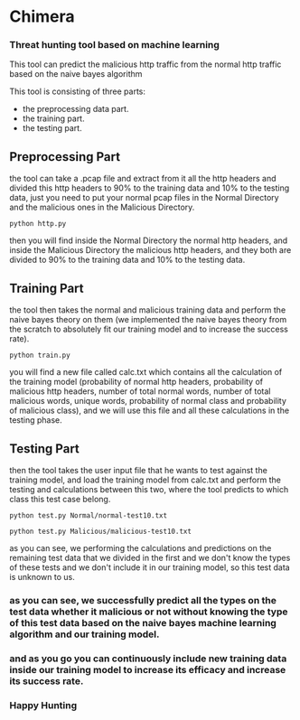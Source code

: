 # Chimera
### Threat hunting tool based on machine learning

This tool can predict the malicious http traffic from the normal http traffic based on the naive bayes algorithm

This tool is consisting of three parts:
  - the preprocessing data part.
  - the training part.
  - the testing part.
  
## Preprocessing Part
the tool can take a .pcap file and extract from it all the http headers and divided this http headers to 90% to the training data and 10% to the testing data, just you need to put your normal pcap files in the Normal Directory and the malicious ones in the Malicious Directory.

```
python http.py
```

then you will find inside the Normal Directory the normal http headers, and inside the Malicious Directory the malicious http headers, and they both are divided to 90% to the training data and 10% to the testing data.

## Training Part
the tool then takes the normal and malicious training data and perform the naive bayes theory on them (we implemented the naive bayes theory from the scratch to absolutely fit our training model and to increase the success rate).

```
python train.py
```

you will find a new file called calc.txt which contains all the calculation of the training model (probability of normal http headers, probability of malicious http headers, number of total normal words, number of total malicious words, unique words, probability of normal class and probability of malicious class), and we will use this file and all these calculations in the testing phase.

## Testing Part
then the tool takes the user input file that he wants to test against the training model, and load the training model from calc.txt and perform the testing and calculations between this two, where the tool predicts to which class this test case belong.

```
python test.py Normal/normal-test10.txt
```

```
python test.py Malicious/malicious-test10.txt
```

as you can see, we performing the calculations and predictions on the remaining test data that we divided in the first and we don't know the types of these tests and we don't include it in our training model, so this test data is unknown to us.

### as you can see, we successfully predict all the types on the test data whether it malicious or not without knowing the type of this test data based on the naive bayes machine learning algorithm and our training model.

### and as you go you can continuously include new training data inside our training model to increase its efficacy and increase its success rate.

### Happy Hunting
